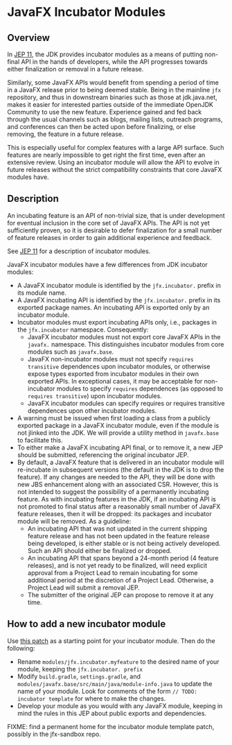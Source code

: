 # JavaFX Incubator Modules

## Overview

In [JEP 11](https://openjdk.org/jeps/11), the JDK provides incubator modules as a means of putting non-final API in the hands of developers, while the API progresses towards either finalization or removal in a future release.

Similarly, some JavaFX APIs would benefit from spending a period of time in a JavaFX release prior to being deemed stable. Being in the mainline `jfx` repository, and thus in downstream binaries such as those at jdk.java.net, makes it easier for interested parties outside of the immediate OpenJDK Community to use the new feature. Experience gained and fed back through the usual channels such as blogs, mailing lists, outreach programs, and conferences can then be acted upon before finalizing, or else removing, the feature in a future release.

This is especially useful for complex features with a large API surface. Such features are nearly impossible to get right the first time, even after an extensive review. Using an incubator module will allow the API to evolve in future releases without the strict compatibility constraints that core JavaFX modules have.

## Description

An incubating feature is an API of non-trivial size, that is under development for eventual inclusion in the core set of JavaFX APIs. The API is not yet sufficiently proven, so it is desirable to defer finalization for a small number of feature releases in order to gain additional experience and feedback.

See  [JEP 11](https://openjdk.org/jeps/11) for a description of incubator modules.

JavaFX incubator modules have a few differences from JDK incubator modules:

- A JavaFX incubator module is identified by the `jfx.incubator.` prefix in its module name.
- A JavaFX incubating API is identified by the `jfx.incubator.` prefix in its exported package names. An incubating API is exported only by an incubator module.
- Incubator modules must export incubating APIs only, i.e., packages in the `jfx.incubator` namespace. Consequently:
    - JavaFX incubator modules must not export core JavaFX APIs in the `javafx.` namespace. This distinguishes incubator modules from core modules such as `javafx.base`.
    - JavaFX non-incubator modules must not specify `requires transitive` dependences upon incubator modules, or otherwise expose types exported from incubator modules in their own exported APIs. In exceptional cases, it may be acceptable for non-incubator modules to specify `requires` dependences (as opposed to `requires transitive`) upon incubator modules.
    - JavaFX incubator modules can specify requires or requires transitive dependences upon other incubator modules.
- A warning must be issued when first loading a class from a publicly exported package in a JavaFX incubator module, even if the module is not jlinked into the JDK. We will provide a utility method in `javafx.base` to facilitate this.
- To either make a JavaFX incubating API final, or to remove it, a new JEP should be submitted, referencing the original incubator JEP.
- By default, a JavaFX feature that is delivered in an incubator module will re-incubate in subsequent versions (the default in the JDK is to drop the feature). If any changes are needed to the API, they will be done with new JBS enhancement along with an associated CSR. However, this is not intended to suggest the possibility of a permanently incubating feature. As with incubating features in the JDK, if an incubating API is not promoted to final status after a reasonably small number of JavaFX feature releases, then it will be dropped: its packages and incubator module will be removed. As a guideline:
    - An incubating API that was not updated in the current shipping feature release and has not been updated in the feature release being developed, is either stable or is not being actively developed. Such an API should either be finalized or dropped.
    - An incubating API that spans beyond a 24-month period (4 feature releases), and is not yet ready to be finalized, will need explicit approval from a Project Lead to remain incubating for some additional period at the discretion of a Project Lead. Otherwise, a Project Lead will submit a removal JEP.
    - The submitter of the original JEP can propose to remove it at any time.

## How to add a new incubator module

Use [this patch](https://github.com/openjdk/jfx/pull/1375.diff) as a starting point for your incubator module. Then do the following:
- Rename `modules/jfx.incubator.myfeature` to the desired name of your module, keeping the `jfx.incubator. prefix`
- Modify `build.gradle`, `settings.gradle`, and `modules/javafx.base/src/main/java/module-info.java` to update the name of your module. Look for comments of the form `// TODO: incubator template` for where to make the changes.
- Develop your module as you would with any JavaFX module, keeping in mind the rules in this JEP about public exports and dependencies.

FIXME: find a permanent home for the incubator module template patch, possibly in the jfx-sandbox repo.
